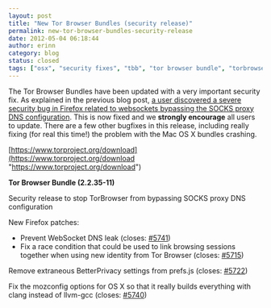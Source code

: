 ```yaml
---
layout: post
title: "New Tor Browser Bundles (security release)"
permalink: new-tor-browser-bundles-security-release
date: 2012-05-04 06:18:44
author: erinn
category: blog
status: closed
tags: ["osx", "security fixes", "tbb", "tor browser bundle", "torbrowser"]
---
```


The Tor Browser Bundles have been updated with a very important security fix. As explained in the previous blog post, [a user discovered a severe security bug in Firefox related to websockets bypassing the SOCKS proxy DNS configuration](https://blog.torproject.org/blog/firefox-security-bug-proxy-bypass-current-tbbs). This is now fixed and we **strongly encourage** all users to update. There are a few other bugfixes in this release, including really fixing (for real this time!) the problem with the Mac OS X bundles crashing.

[https://www.torproject.org/download](https://www.torproject.org/download "https://www.torproject.org/download")

**Tor Browser Bundle (2.2.35-11)**

Security release to stop TorBrowser from bypassing SOCKS proxy DNS configuration

New Firefox patches:

-   Prevent WebSocket DNS leak (closes: [\#5741](https://trac.torproject.org/projects/tor/ticket/5741))
-   Fix a race condition that could be used to link browsing sessions together when using new identity from Tor Browser (closes: [\#5715](https://trac.torproject.org/projects/tor/ticket/5715))

Remove extraneous BetterPrivacy settings from prefs.js (closes: [\#5722](https://trac.torproject.org/projects/tor/ticket/))

Fix the mozconfig options for OS X so that it really builds everything with clang instead of llvm-gcc (closes: [\#5740](https://trac.torproject.org/projects/tor/ticket/))
